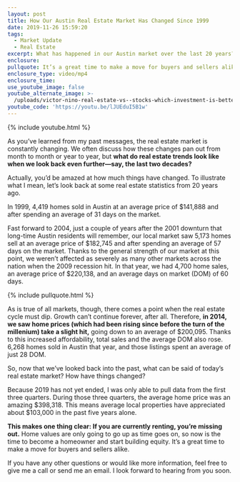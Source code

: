 ```yaml
---
layout: post
title: How Our Austin Real Estate Market Has Changed Since 1999
date: 2019-11-26 15:59:20
tags:
  - Market Update
  - Real Estate
excerpt: What has happened in our Austin market over the last 20 years? Let’s discuss.
enclosure:
pullquote: It’s a great time to make a move for buyers and sellers alike.
enclosure_type: video/mp4
enclosure_time:
use_youtube_image: false
youtube_alternate_image: >-
  /uploads/victor-nino-real-estate-vs--stocks-which-investment-is-better-youtube-1.jpg
youtube_code: 'https://youtu.be/lJUEduI5B1w'
---
```


{% include youtube.html %}&nbsp;

As you’ve learned from my past messages, the real estate market is constantly changing. We often discuss how these changes pan out from month to month or year to year, but **what do real estate trends look like when we look back even further—say, the last two decades?**

Actually, you’d be amazed at how much things have changed. To illustrate what I mean, let’s look back at some real estate statistics from 20 years ago.&nbsp;

In 1999, 4,419 homes sold in Austin at an average price of $141,888 and after spending an average of 31 days on the market.&nbsp;

Fast forward to 2004, just a couple of years after the 2001 downturn that long-time Austin residents will remember, our local market saw 5,173 homes sell at an average price of $182,745 and after spending an average of 57 days on the market. Thanks to the general strength of our market at this point, we weren’t affected as severely as many other markets across the nation when the 2009 recession hit. In that year, we had 4,700 home sales, an average price of $220,138, and an average days on market (DOM) of 60 days.

{% include pullquote.html %}&nbsp;

As is true of all markets, though, there comes a point when the real estate cycle must dip. Growth can’t continue forever, after all. Therefore, **in 2014, we saw home prices (which had been rising since before the turn of the millenium) take a slight hit,** going down to an average of $200,095. Thanks to this increased affordability, total sales and the average DOM also rose. 6,268 homes sold in Austin that year, and those listings spent an average of just 28 DOM.&nbsp;

So, now that we’ve looked back into the past, what can be said of today’s real estate market? How have things changed?&nbsp;

Because 2019 has not yet ended, I was only able to pull data from the first three quarters. During those three quarters, the average home price was an amazing $398,318. This means average local properties have appreciated about $103,000 in the past five years alone.&nbsp;

**This makes one thing clear: If you are currently renting, you’re missing out.** Home values are only going to go up as time goes on, so now is the time to become a homeowner and start building equity. It’s a great time to make a move for buyers and sellers alike.

If you have any other questions or would like more information, feel free to give me a call or send me an email. I look forward to hearing from you soon.